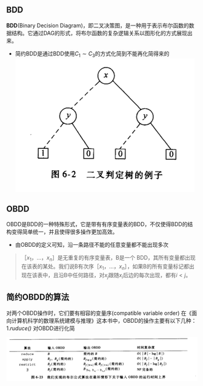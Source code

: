 

## BDD
**BDD**(Binary Decision Diagram)，即二叉决策图，是一种用于表示布尔函数的数据结构。它通过DAG的形式，将布尔函数的复杂逻辑关系以图形化的方式展现出来。
-  简约BDD是通过BDD使用$C_{1}\sim C_3$的方式化简到不能再化简得来的
![](https://raw.githubusercontent.com/ustc21xyx/picture-bed/main/20240420002150.png)
## OBDD
OBDD是BDD的一种特殊形式，它是带有有序变量表的BDD，不仅使得BDD的结构变得简单统一，并且使得很多操作更加高效。
- 由OBDD的定义可知，沿一条路径不能的任意变量都不能出现多次

> $［x_1，...，x_n］$是⽆重复的有序变量表，B是⼀个 BDD，其所有变量都出现在该表的某处。我们说B有次序$［x_1，...，x_n］$，如果B的所有变量标记都出现在该表中，且沿B中任何路径，对$x_j$跟随$x_i$后边的每次出现，都有$i<j$。


## 简约OBDD的算法
对两个OBDD操作时，它们要有相容的变量序(compatible variable order)
在《面向计算机科学的数理系统建模与推理》这本书中，OBDD的操作主要有以下几种：
1.*ruduce()* 对OBDD进行化简


![](https://raw.githubusercontent.com/ustc21xyx/picture-bed/main/20240418172757.png)





